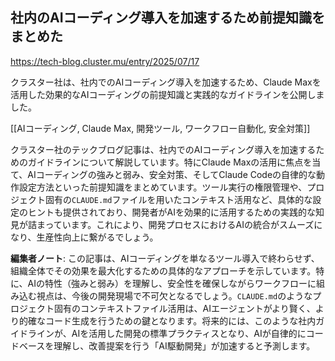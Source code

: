 ## 社内のAIコーディング導入を加速するため前提知識をまとめた

https://tech-blog.cluster.mu/entry/2025/07/17

クラスター社は、社内でのAIコーディング導入を加速するため、Claude Maxを活用した効果的なAIコーディングの前提知識と実践的なガイドラインを公開しました。

[[AIコーディング, Claude Max, 開発ツール, ワークフロー自動化, 安全対策]]

クラスター社のテックブログ記事は、社内でのAIコーディング導入を加速するためのガイドラインについて解説しています。特にClaude Maxの活用に焦点を当て、AIコーディングの強みと弱み、安全対策、そしてClaude Codeの自律的な動作設定方法といった前提知識をまとめています。ツール実行の権限管理や、プロジェクト固有の`CLAUDE.md`ファイルを用いたコンテキスト活用など、具体的な設定のヒントも提供されており、開発者がAIを効果的に活用するための実践的な知見が詰まっています。これにより、開発プロセスにおけるAIの統合がスムーズになり、生産性向上に繋がるでしょう。

**編集者ノート**: この記事は、AIコーディングを単なるツール導入で終わらせず、組織全体でその効果を最大化するための具体的なアプローチを示しています。特に、AIの特性（強みと弱み）を理解し、安全性を確保しながらワークフローに組み込む視点は、今後の開発現場で不可欠となるでしょう。`CLAUDE.md`のようなプロジェクト固有のコンテキストファイル活用は、AIエージェントがより賢く、より的確なコード生成を行うための鍵となります。将来的には、このような社内ガイドラインが、AIを活用した開発の標準プラクティスとなり、AIが自律的にコードベースを理解し、改善提案を行う「AI駆動開発」が加速すると予測します。